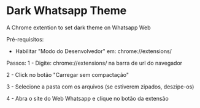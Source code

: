 # Dark Whatsapp Theme
A Chrome extention to set dark theme on Whatsapp Web

Pré-requisitos:
- Habilitar "Modo do Desenvolvedor" em: chrome://extensions/

Passos:
1 - Digite: chrome://extensions/ na barra de url do navegador

2 - Click no botão "Carregar sem compactação"

3 - Selecione a pasta com os arquivos (se estiverem zipados, deszipe-os)

4 - Abra o site do Web Whatsapp e clique no botão da extensão
